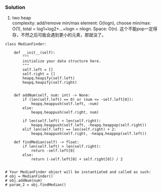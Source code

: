 ### Solution
1. two heap <br />
complexity: add/remove min/max element: O(logn), choose min/max: O(1), total = log1+log2+...+logn = nlogn. Space: O(n). 这个不能pop一定得存，不然之后可能会遇到更小的元素，那就没了。
```
class MedianFinder:

    def __init__(self):
        """
        initialize your data structure here.
        """
        self.left = []
        self.right = []
        heapq.heapify(self.left)
        heapq.heapify(self.right)
        

    def addNum(self, num: int) -> None:
        if (len(self.left) == 0) or (num <= -self.left[0]):
            heapq.heappush(self.left, -num)
        else:
            heapq.heappush(self.right, num)
        
        if len(self.left) < len(self.right):
            heapq.heappush(self.left, -heapq.heappop(self.right))
        elif len(self.left) == len(self.right) + 2:
            heapq.heappush(self.right, -heapq.heappop(self.left))
            
    def findMedian(self) -> float:
        if len(self.left) > len(self.right):
            return -self.left[0]
        else:
            return (-self.left[0] + self.right[0]) / 2


# Your MedianFinder object will be instantiated and called as such:
# obj = MedianFinder()
# obj.addNum(num)
# param_2 = obj.findMedian()
```
